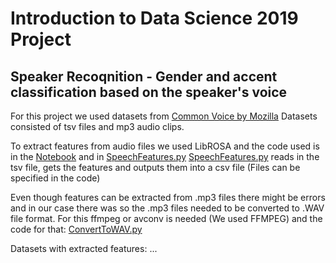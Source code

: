 # Introduction to Data Science 2019 Project
## Speaker Recoqnition - Gender and accent classification based on the speaker's voice

For this project we used datasets from [Common Voice by Mozilla](https://voice.mozilla.org)
Datasets consisted of tsv files and mp3 audio clips.

To extract features from audio files we used LibROSA and the code used is in the [Notebook](Notebook.ipynb) and in [SpeechFeatures.py](SpeechFeatures.py)
[SpeechFeatures.py](SpeechFeatures.py) reads in the tsv file, gets the features and outputs them into a csv file (Files can be specified in the code)

Even though features can be extracted from .mp3 files there might be errors and in our case there was so the .mp3 files needed to be converted to .WAV file format. For this ffmpeg or avconv is needed (We used FFMPEG) and the code for that: [ConvertToWAV.py](ConvertToWAV.py)

Datasets with extracted features: ...

